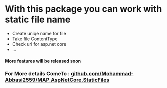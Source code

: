 # With this package you can work with static file name
* Create uniqe name for file
* Take file ContentType
* Check url for asp.net core
* ...
#### More features will be released soon
### For More details ComeTo : [github.com/Mohammad-Abbasi2559/MAP.AspNetCore.StaticFiles](https://github.com/Mohammad-Abbasi2559/MAP.AspNetCore.StaticFiles)

